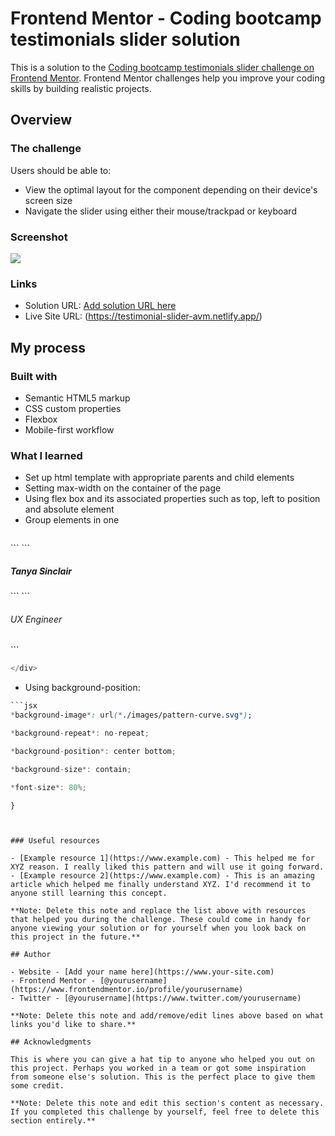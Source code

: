 # Frontend Mentor - Coding bootcamp testimonials slider solution

This is a solution to the [Coding bootcamp testimonials slider challenge on Frontend Mentor](https://www.frontendmentor.io/challenges/coding-bootcamp-testimonials-slider-4FNyLA8JL). Frontend Mentor challenges help you improve your coding skills by building realistic projects. 

## Overview

### The challenge

Users should be able to:

- View the optimal layout for the component depending on their device's screen size
- Navigate the slider using either their mouse/trackpad or keyboard

### Screenshot

![](./screenshot.jpg)

### Links

- Solution URL: [Add solution URL here](https://your-solution-url.com)
- Live Site URL: (https://testimonial-slider-avm.netlify.app/)

## My process

### Built with

- Semantic HTML5 markup
- CSS custom properties
- Flexbox
- Mobile-first workflow

### What I learned
- Set up html template with appropriate parents and child elements
- Setting max-width on the container of the page
- Using flex box and its associated properties such as top, left to position and absolute element
- Group elements in one <div>

```html
```
<div class="testimonial--info">
```
```
<h5>Tanya Sinclair</h5>
```
```
<h6> UX Engineer</h6>
```

```jsx
</div>
```
- Using background-position: 

```css
```jsx
*background-image*: url(*./images/pattern-curve.svg*);
```

```jsx
*background-repeat*: no-repeat;
```

```jsx
*background-position*: center bottom;
```

```jsx
*background-size*: contain;
```

```jsx
*font-size*: 80%;
```

```jsx
}
```
```


### Useful resources

- [Example resource 1](https://www.example.com) - This helped me for XYZ reason. I really liked this pattern and will use it going forward.
- [Example resource 2](https://www.example.com) - This is an amazing article which helped me finally understand XYZ. I'd recommend it to anyone still learning this concept.

**Note: Delete this note and replace the list above with resources that helped you during the challenge. These could come in handy for anyone viewing your solution or for yourself when you look back on this project in the future.**

## Author

- Website - [Add your name here](https://www.your-site.com)
- Frontend Mentor - [@yourusername](https://www.frontendmentor.io/profile/yourusername)
- Twitter - [@yourusername](https://www.twitter.com/yourusername)

**Note: Delete this note and add/remove/edit lines above based on what links you'd like to share.**

## Acknowledgments

This is where you can give a hat tip to anyone who helped you out on this project. Perhaps you worked in a team or got some inspiration from someone else's solution. This is the perfect place to give them some credit.

**Note: Delete this note and edit this section's content as necessary. If you completed this challenge by yourself, feel free to delete this section entirely.**
